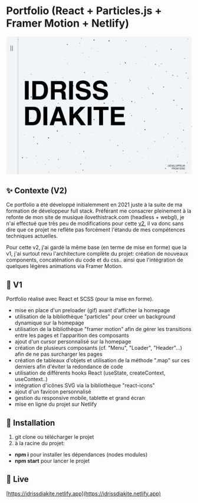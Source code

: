 # Portfolio (React + Particles.js + Framer Motion + Netlify)

![Screenshot](screenshot.png)

## ✨ Contexte (V2)

Ce portfolio a été développé initialemment en 2021 juste à la suite de ma formation de développeur full stack. Préférant me consacrer pleinement à la refonte de mon site de musique ilovethistrack.com (headless + webgl), je n'ai effectué que très peu de modifications pour cette [v2](https://github.com/idrissdiakite/portfolio-react/tree/v2), il va donc sans dire que ce projet ne reflète pas forcément l'étandu de mes compétences techniques actuelles. 

Pour cette v2, j'ai gardé la même base (en terme de mise en forme) que la v1, j'ai surtout revu l'architecture complète du projet: création de nouveaux components, concaténation du code et du css.. ainsi que l'intégration de quelques légères animations via Framer Motion.

## 📍 V1

Portfolio réalisé avec React et SCSS (pour la mise en forme).
- mise en place d'un preloader (gif) avant d'afficher la homepage
- utilisation de la bibliothèque "particles" pour créer un background dynamique sur la homepage
- utilisation de la bibliothèque "framer motion" afin de gérer les transitions entre les pages et l'apparition des composants
- ajout d'un cursor personnalisé sur la homepage
- création de plusieurs composants (cf. "Menu", "Loader", "Header"...) afin de ne pas surcharger les pages
- création de tableaux d'objets et utilisation de la méthode ".map" sur ces derniers afin d'éviter la redondance de code
- utilisation de différents hooks React (useState, createContext, useContext..)
- intégration d'icônes SVG via la bibliothèque "react-icons"
- ajout d'un favicon personnalisé
- gestion du responsive mobile, tablette et grand écran
- mise en ligne du projet sur Netlify

## 🚀 Installation

1. git clone ou télécharger le projet
2. à la racine du projet:
- **npm i** pour installer les dépendances (nodes modules)
- **npm start** pour lancer le projet

## 💫 Live

[https://idrissdiakite.netlify.app](https://idrissdiakite.netlify.app)
